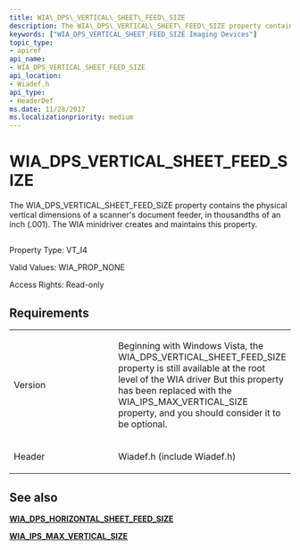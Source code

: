```yaml
---
title: WIA\_DPS\_VERTICAL\_SHEET\_FEED\_SIZE
description: The WIA\_DPS\_VERTICAL\_SHEET\_FEED\_SIZE property contains the physical vertical dimensions of a scanner's document feeder, in thousandths of an inch (.001). The WIA minidriver creates and maintains this property.
keywords: ["WIA_DPS_VERTICAL_SHEET_FEED_SIZE Imaging Devices"]
topic_type:
- apiref
api_name:
- WIA_DPS_VERTICAL_SHEET_FEED_SIZE
api_location:
- Wiadef.h
api_type:
- HeaderDef
ms.date: 11/28/2017
ms.localizationpriority: medium
---
```


# WIA\_DPS\_VERTICAL\_SHEET\_FEED\_SIZE


The WIA\_DPS\_VERTICAL\_SHEET\_FEED\_SIZE property contains the physical vertical dimensions of a scanner's document feeder, in thousandths of an inch (.001). The WIA minidriver creates and maintains this property.

## <span id="ddk_wia_dps_vertical_sheet_feed_size_si"></span><span id="DDK_WIA_DPS_VERTICAL_SHEET_FEED_SIZE_SI"></span>


Property Type: VT\_I4

Valid Values: WIA\_PROP\_NONE

Access Rights: Read-only

## Requirements

<table>
<colgroup>
<col width="50%" />
<col width="50%" />
</colgroup>
<tbody>
<tr class="odd">
<td><p>Version</p></td>
<td><p>Beginning with Windows Vista, the WIA_DPS_VERTICAL_SHEET_FEED_SIZE property is still available at the root level of the WIA driver But this property has been replaced with the WIA_IPS_MAX_VERTICAL_SIZE property, and you should consider it to be optional.</p></td>
</tr>
<tr class="even">
<td><p>Header</p></td>
<td>Wiadef.h (include Wiadef.h)</td>
</tr>
</tbody>
</table>

## See also


[**WIA\_DPS\_HORIZONTAL\_SHEET\_FEED\_SIZE**](wia-dps-horizontal-sheet-feed-size.md)

[**WIA\_IPS\_MAX\_VERTICAL\_SIZE**](wia-ips-max-vertical-size.md)

 

 






